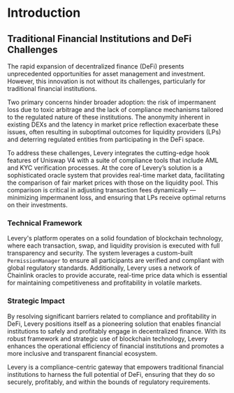 # Introduction

## Traditional Financial Institutions and DeFi Challenges

The rapid expansion of decentralized finance (DeFi) presents unprecedented opportunities for asset management and investment. However, this innovation is not without its challenges, particularly for traditional financial institutions.&#x20;

Two primary concerns hinder broader adoption: the risk of impermanent loss due to toxic arbitrage and the lack of compliance mechanisms tailored to the regulated nature of these institutions. The anonymity inherent in existing DEXs and the latency in market price reflection exacerbate these issues, often resulting in suboptimal outcomes for liquidity providers (LPs) and deterring regulated entities from participating in the DeFi space.

To address these challenges, Levery integrates the cutting-edge hook features of Uniswap V4 with a suite of compliance tools that include AML and KYC verification processes. At the core of Levery’s solution is a sophisticated oracle system that provides real-time market data, facilitating the comparison of fair market prices with those on the liquidity pool. This comparison is critical in adjusting transaction fees dynamically — minimizing impermanent loss, and ensuring that LPs receive optimal returns on their investments.

### Technical Framework

Levery's platform operates on a solid foundation of blockchain technology, where each transaction, swap, and liquidity provision is executed with full transparency and security. The system leverages a custom-built `PermissionManager` to ensure all participants are verified and compliant with global regulatory standards. Additionally, Levery uses a network of Chainlink oracles to provide accurate, real-time price data which is essential for maintaining competitiveness and profitability in volatile markets.

### Strategic Impact

By resolving significant barriers related to compliance and profitability in DeFi, Levery positions itself as a pioneering solution that enables financial institutions to safely and profitably engage in decentralized finance. With its robust framework and strategic use of blockchain technology, Levery enhances the operational efficiency of financial institutions and promotes a more inclusive and transparent financial ecosystem.

Levery is a compliance-centric gateway that empowers traditional financial institutions to harness the full potential of DeFi, ensuring that they do so securely, profitably, and within the bounds of regulatory requirements.

